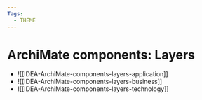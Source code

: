 ```yaml
---
Tags:
  - THEME
---
```



# ArchiMate components: Layers

-  ![[IDEA-ArchiMate-components-layers-application]]
- ![[IDEA-ArchiMate-components-layers-business]]
- ![[IDEA-ArchiMate-components-layers-technology]]

